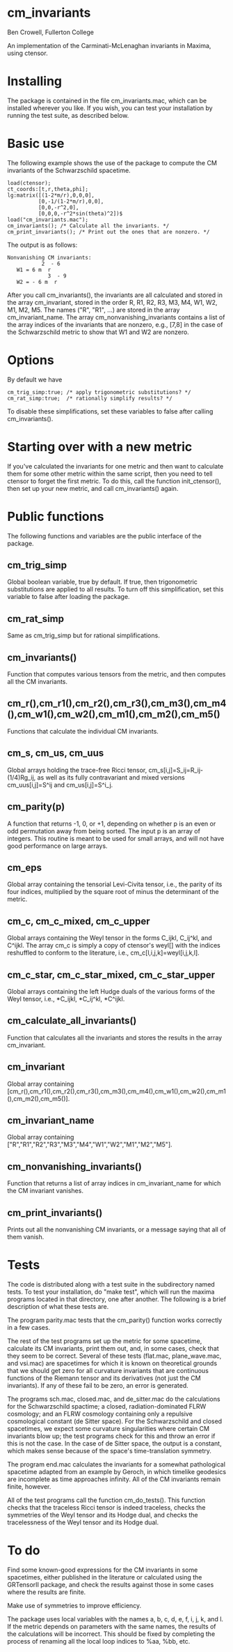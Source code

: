 cm_invariants
=============

Ben Crowell, Fullerton College

An implementation of the Carminati-McLenaghan invariants in Maxima,
using ctensor. 

Installing
==========

The package is contained in the file cm_invariants.mac, which can be
installed wherever you like. If you wish, you can test your installation
by running the test suite, as described below.

Basic use
=========
The following example shows the use of the package to compute the CM
invariants of the Schwarzschild spacetime.

    load(ctensor);
    ct_coords:[t,r,theta,phi];
    lg:matrix([(1-2*m/r),0,0,0],
              [0,-1/(1-2*m/r),0,0],
              [0,0,-r^2,0],
              [0,0,0,-r^2*sin(theta)^2])$
    load("cm_invariants.mac");
    cm_invariants(); /* Calculate all the invariants. */
    cm_print_invariants(); /* Print out the ones that are nonzero. */

The output is as follows:

    Nonvanishing CM invariants: 
               2  - 6
       W1 = 6 m  r    
                 3  - 9
       W2 = - 6 m  r    

After you call cm_invariants(), the invariants are all calculated and
stored in the array cm_invariant, stored in the order R, R1, R2, R3,
M3, M4, W1, W2, M1, M2, M5.  The names ("R", "R1", ...) are stored in
the array cm_invariant_name.  The array cm_nonvanishing_invariants
contains a list of the array indices of the invariants that are
nonzero, e.g., [7,8] in the case of the Schwarzschild metric to show
that W1 and W2 are nonzero. 

Options
=======
By default we have

    cm_trig_simp:true; /* apply trigonometric substitutions? */
    cm_rat_simp:true;  /* rationally simplify results? */

To disable these simplifications, set these variables to false after
calling cm_invariants(). 

Starting over with a new metric
===============================

If you've calculated the invariants for one metric and then want to
calculate them for some other metric within the same script, then you
need to tell ctensor to forget the first metric. To do this, call the
function init_ctensor(), then set up your new metric, and call
cm_invariants() again. 

Public functions
================

The following functions and variables are the public interface of the
package. 

## cm_trig_simp

Global boolean variable, true by default. If true, then trigonometric
substitutions are applied to all results. To turn off this
simplification, set this variable to false after loading the package. 

## cm_rat_simp

Same as cm_trig_simp but for rational simplifications.

## cm_invariants()

Function that computes various tensors from the metric, and then
computes all the CM invariants. 

## cm_r(),cm_r1(),cm_r2(),cm_r3(),cm_m3(),cm_m4(),cm_w1(),cm_w2(),cm_m1(),cm_m2(),cm_m5()

Functions that calculate the individual CM invariants.

## cm_s, cm_us, cm_uus

Global arrays holding the trace-free Ricci tensor,
cm_s[i,j]=S_ij=R_ij-(1/4)Rg_ij, as well as its fully contravariant and
mixed versions cm_uus[i,j]=S^ij and cm_us[i,j]=S^i_j. 

## cm_parity(p)

A function that returns -1, 0, or +1, depending on whether p is an
even or odd permutation away from being sorted.  The input p is an
array of integers. This routine is meant to be used for small arrays,
and will not have good performance on large arrays. 

## cm_eps

Global array containing the tensorial Levi-Civita tensor, i.e., the
parity of its four indices, multiplied by the square root of minus the
determinant of the metric. 

## cm_c, cm_c_mixed, cm_c_upper

Global arrays containing the Weyl tensor in the forms C_ijkl, C_ij^kl,
and C^ijkl.  The array cm_c is simply a copy of ctensor's weyl[] with
the indices reshuffled to conform to the literature, i.e.,
cm_c[l,i,j,k]=weyl[i,j,k,l].

## cm_c_star, cm_c_star_mixed, cm_c_star_upper

Global arrays containing the left Hudge duals of the various forms of
the Weyl tensor, i.e., *C_ijkl, *C_ij^kl, *C^ijkl. 

## cm_calculate_all_invariants()

Function that calculates all the invariants and stores the results in
the array cm_invariant. 

## cm_invariant

Global array containing
[cm_r(),cm_r1(),cm_r2(),cm_r3(),cm_m3(),cm_m4(),cm_w1(),cm_w2(),cm_m1(),cm_m2(),cm_m5()]. 

## cm_invariant_name

Global array containing ["R","R1","R2","R3","M3","M4","W1","W2","M1","M2","M5"].

## cm_nonvanishing_invariants()

Function that returns a list of array indices in cm_invariant_name for
which the CM invariant vanishes. 

## cm_print_invariants()

Prints out all the nonvanishing CM invariants, or a message saying
that all of them vanish. 

Tests
=====

The code is distributed along with a test suite in the subdirectory
named tests. To test your installation, do "make test", which will run
the maxima programs located in that directory, one after another. The
following is a brief description of what these tests are.

The program parity.mac tests that the cm_parity() function works
correctly in a few cases.

The rest of the test programs set up the metric for some spacetime,
calculate its CM invariants, print them out, and, in some cases, check
that they seem to be correct. Several of these tests (flat.mac,
plane_wave.mac, and vsi.mac) are spacetimes for which it is known on
theoretical grounds that we should get zero for all curvature
invariants that are continuous functions of the Riemann tensor and its
derivatives (not just the CM invariants). If any of these fail to be
zero, an error is generated.

The programs sch.mac, closed.mac, and de_sitter.mac do the
calculations for the Schwarzschild spactime; a closed,
radiation-dominated FLRW cosmology; and an FLRW cosmology containing
only a repulsive cosmological constant (de Sitter space). For the
Schwarzschild and closed spacetimes, we expect some curvature
singularities where certain CM invariants blow up; the test programs
check for this and throw an error if this is not the case.  In the
case of de Sitter space, the output is a constant, which makes sense
because of the space's time-translation symmetry. 

The program end.mac calculates the invariants for a somewhat
pathological spacetime adapted from an example by Geroch, in which
timelike geodesics are incomplete as time approaches infinity. All of
the CM invariants remain finite, however.

All of the test programs call the function cm_do_tests(). This
function checks that the traceless Ricci tensor is indeed traceless,
checks the symmetries of the Weyl tensor and its Hodge dual, and
checks the tracelessness of the Weyl tensor and its Hodge dual. 

To do
=====

Find some known-good expressions for the CM invariants in some
spacetimes, either published in the literature or calculated using the
GRTensorII package, and check the results against those in some cases
where the results are finite. 

Make use of symmetries to improve efficiency.

The package uses local variables with the names a, b, c, d, e, f, i,
j, k, and l.  If the metric depends on parameters with the same names,
the results of the calculations will be incorrect. This should be
fixed by completing the process of renaming all the local loop indices
to %aa, %bb, etc. 
